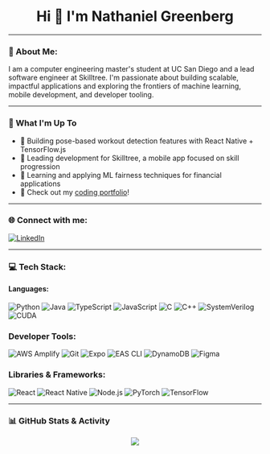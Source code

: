<div align="center">

# Hi 👋 I'm Nathaniel Greenberg

</div>

---

### 📝 About Me:

I am a computer engineering master's student at UC San Diego and a lead software engineer at Skilltree. I'm passionate about building scalable, impactful applications and exploring the frontiers of machine learning, mobile development, and developer tooling.

---

### 🚀 What I'm Up To

- 🤖 Building pose-based workout detection features with React Native + TensorFlow.js  
- 📱 Leading development for Skilltree, a mobile app focused on skill progression  
- 🧠 Learning and applying ML fairness techniques for financial applications  
- 🔗 Check out my [coding portfolio](#)!

---

### 🌐 Connect with me:

[![LinkedIn](https://img.shields.io/badge/LinkedIn-Connect-blue?style=for-the-badge&logo=linkedin)](https://www.linkedin.com/in/nathanielgreenberg/)

---

### 💻 Tech Stack:

#### Languages:  
![Python](https://img.shields.io/badge/-Python-3776AB?style=flat-square&logo=python&logoColor=white) ![Java](https://img.shields.io/badge/-Java-007396?style=flat-square&logo=java&logoColor=white) ![TypeScript](https://img.shields.io/badge/-TypeScript-3178C6?style=flat-square&logo=typescript&logoColor=white) ![JavaScript](https://img.shields.io/badge/-JavaScript-F7DF1E?style=flat-square&logo=javascript&logoColor=black) ![C](https://img.shields.io/badge/-C-00599C?style=flat-square&logo=c&logoColor=white) ![C++](https://img.shields.io/badge/-C++-00599C?style=flat-square&logo=c%2B%2B&logoColor=white) ![SystemVerilog](https://img.shields.io/badge/-SystemVerilog-DC382D?style=flat-square&logoColor=white) ![CUDA](https://img.shields.io/badge/-CUDA-76B900?style=flat-square&logo=nvidia&logoColor=white)

### Developer Tools:  
![AWS Amplify](https://img.shields.io/badge/-AWS_Amplify-FF9900?style=flat-square&logo=amazonaws&logoColor=white) ![Git](https://img.shields.io/badge/-Git-F05032?style=flat-square&logo=git&logoColor=white) ![Expo](https://img.shields.io/badge/-Expo-000020?style=flat-square&logo=expo&logoColor=white) ![EAS CLI](https://img.shields.io/badge/-EAS_CLI-2D72D9?style=flat-square&logo=expo&logoColor=white) ![DynamoDB](https://img.shields.io/badge/-DynamoDB-4053D6?style=flat-square&logo=amazondynamodb&logoColor=white) ![Figma](https://img.shields.io/badge/-Figma-F24E1E?style=flat-square&logo=figma&logoColor=white)

### Libraries & Frameworks:  
![React](https://img.shields.io/badge/-React-61DAFB?style=flat-square&logo=react&logoColor=black) ![React Native](https://img.shields.io/badge/-React_Native-61DAFB?style=flat-square&logo=react&logoColor=black) ![Node.js](https://img.shields.io/badge/-Node.js-339933?style=flat-square&logo=node.js&logoColor=white) ![PyTorch](https://img.shields.io/badge/-PyTorch-EE4C2C?style=flat-square&logo=pytorch&logoColor=white) ![TensorFlow](https://img.shields.io/badge/-TensorFlow-FF6F00?style=flat-square&logo=tensorflow&logoColor=white)


---

### 📊 GitHub Stats & Activity

<div align="center">
  <img src="https://github-readme-stats.vercel.app/api/top-langs/?username=nathanielgberg&layout=compact&theme=github_dark&langs_count=10" />
</div>

